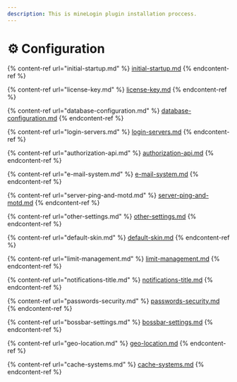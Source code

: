 ```yaml
---
description: This is mineLogin plugin installation proccess.
---
```


# ⚙ Configuration

{% content-ref url="initial-startup.md" %}
[initial-startup.md](initial-startup.md)
{% endcontent-ref %}

{% content-ref url="license-key.md" %}
[license-key.md](license-key.md)
{% endcontent-ref %}

{% content-ref url="database-configuration.md" %}
[database-configuration.md](database-configuration.md)
{% endcontent-ref %}

{% content-ref url="login-servers.md" %}
[login-servers.md](login-servers.md)
{% endcontent-ref %}

{% content-ref url="authorization-api.md" %}
[authorization-api.md](authorization-api.md)
{% endcontent-ref %}

{% content-ref url="e-mail-system.md" %}
[e-mail-system.md](e-mail-system.md)
{% endcontent-ref %}

{% content-ref url="server-ping-and-motd.md" %}
[server-ping-and-motd.md](server-ping-and-motd.md)
{% endcontent-ref %}

{% content-ref url="other-settings.md" %}
[other-settings.md](other-settings.md)
{% endcontent-ref %}

{% content-ref url="default-skin.md" %}
[default-skin.md](default-skin.md)
{% endcontent-ref %}

{% content-ref url="limit-management.md" %}
[limit-management.md](limit-management.md)
{% endcontent-ref %}

{% content-ref url="notifications-title.md" %}
[notifications-title.md](notifications-title.md)
{% endcontent-ref %}

{% content-ref url="passwords-security.md" %}
[passwords-security.md](passwords-security.md)
{% endcontent-ref %}

{% content-ref url="bossbar-settings.md" %}
[bossbar-settings.md](bossbar-settings.md)
{% endcontent-ref %}

{% content-ref url="geo-location.md" %}
[geo-location.md](geo-location.md)
{% endcontent-ref %}

{% content-ref url="cache-systems.md" %}
[cache-systems.md](cache-systems.md)
{% endcontent-ref %}



